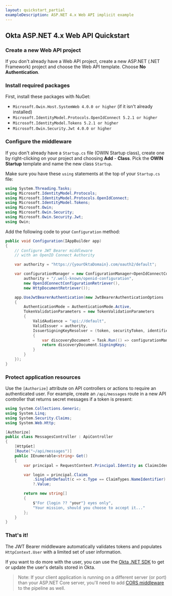 ```yaml
---
layout: quickstart_partial
exampleDescription: ASP.NET 4.x Web API implicit example
---
```


## Okta ASP.NET 4.x Web API Quickstart

### Create a new Web API project

If you don't already have a Web API project, create a new ASP.NET (.NET Framework) project and choose the Web API template. Choose **No Authentication**.

### Install required packages

First, install these packages with NuGet:

- `Microsoft.Owin.Host.SystemWeb 4.0.0 or higher` (if it isn't already installed)
- `Microsoft.IdentityModel.Protocols.OpenIdConnect 5.2.1 or higher`
- `Microsoft.IdentityModel.Tokens 5.2.1 or higher`
- `Microsoft.Owin.Security.Jwt 4.0.0 or higher`


### Configure the middleware

If you don't already have a `Startup.cs` file (OWIN Startup class), create one by right-clicking on your project and choosing **Add** - **Class**. Pick the **OWIN Startup** template and name the new class `Startup`.

Make sure you have these `using` statements at the top of your `Startup.cs` file:

```csharp
using System.Threading.Tasks;
using Microsoft.IdentityModel.Protocols;
using Microsoft.IdentityModel.Protocols.OpenIdConnect;
using Microsoft.IdentityModel.Tokens;
using Microsoft.Owin;
using Microsoft.Owin.Security;
using Microsoft.Owin.Security.Jwt;
using Owin;
```

Add the following code to your `Configuration` method:

```csharp
public void Configuration(IAppBuilder app)
{
    // Configure JWT Bearer middleware
    // with an OpenID Connect Authority

    var authority = "https://{yourOktaDomain}.com/oauth2/default";

    var configurationManager = new ConfigurationManager<OpenIdConnectConfiguration>(
        authority + "/.well-known/openid-configuration",
        new OpenIdConnectConfigurationRetriever(),
        new HttpDocumentRetriever());

    app.UseJwtBearerAuthentication(new JwtBearerAuthenticationOptions
    {
        AuthenticationMode = AuthenticationMode.Active,
        TokenValidationParameters = new TokenValidationParameters
        {
            ValidAudience = "api://default",
            ValidIssuer = authority,
            IssuerSigningKeyResolver = (token, securityToken, identifier, parameters) =>
            {
                var discoveryDocument = Task.Run(() => configurationManager.GetConfigurationAsync()).GetAwaiter().GetResult();
                return discoveryDocument.SigningKeys;
            }
        }
    });
}
```

### Protect application resources

Use the `[Authorize]` attribute on API controllers or actions to require an authenticated user. For example, create an `/api/messages` route in a new API controller that returns secret messages if a token is present:

```csharp
using System.Collections.Generic;
using System.Linq;
using System.Security.Claims;
using System.Web.Http;

[Authorize]
public class MessagesController : ApiController
{
    [HttpGet]
    [Route("~/api/messages")]
    public IEnumerable<string> Get()
    {
        var principal = RequestContext.Principal.Identity as ClaimsIdentity;

        var login = principal.Claims
            .SingleOrDefault(c => c.Type == ClaimTypes.NameIdentifier)
            ?.Value;

        return new string[]
        {
            $"For {login ?? "your"} eyes only",
            "Your mission, should you choose to accept it..."
        };
    }
}
```

### That's it!

The JWT Bearer middleware automatically validates tokens and populates `HttpContext.User` with a limited set of user information.

If you want to do more with the user, you can use the [Okta .NET SDK](https://github.com/okta/okta-sdk-dotnet) to get or update the user's details stored in Okta.

> Note: If your client application is running on a different server (or port) than your ASP.NET Core server, you'll need to add [CORS middleware](https://docs.microsoft.com/en-us/aspnet/core/security/cors) to the pipeline as well.
